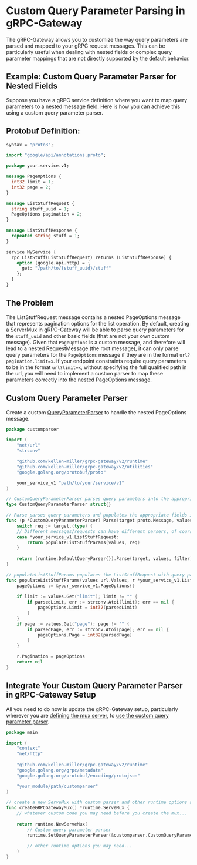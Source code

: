 # Custom Query Parameter Parsing in gRPC-Gateway
The gRPC-Gateway allows you to customize the way query parameters are parsed and mapped to your gRPC request messages. This can be particularly useful when dealing with nested fields or complex query parameter mappings that are not directly supported by the default behavior.

## Example: Custom Query Parameter Parser for Nested Fields
Suppose you have a gRPC service definition where you want to map query parameters to a nested message field. Here is how you can achieve this using a custom query parameter parser.

## Protobuf Definition:
```protobuf
syntax = "proto3";

import "google/api/annotations.proto";

package your.service.v1;

message PageOptions {
  int32 limit = 1;
  int32 page = 2;
}

message ListStuffRequest {
  string stuff_uuid = 1;
  PageOptions pagination = 2;
}

message ListStuffResponse {
  repeated string stuff = 1;
}

service MyService {
  rpc ListStuff(ListStuffRequest) returns (ListStuffResponse) {
    option (google.api.http) = {
      get: "/path/to/{stuff_uuid}/stuff"
    };
  }
}
```

## The Problem
The ListStuffRequest message contains a nested PageOptions message that represents pagination options for the list operation. By default, creating a ServerMux in gRPC-Gateway will be able to parse query parameters for the `stuff_uuid` and other basic fields (that are not your own custom message). Given that `PageOptions` is a custom message, and therefore will lead to a nested RequestMessage (the root message), it can only parse query parameters for the `PageOptions` message if they are in the format `url?pagination.limit=x`. If your endpoint constraints require query parameters to be in the format `url?limit=x`, without specifying the full qualified path in the url, you will need to implement a custom parser to map these parameters correctly into the nested PageOptions message.

## Custom Query Parameter Parser

Create a custom [QueryParameterParser](https://github.com/kellen-miller/grpc-gateway/blob/main/runtime/query.go#L30) to
handle the nested PageOptions message.
```go
package customparser

import (
	"net/url"
	"strconv"

	"github.com/kellen-miller/grpc-gateway/v2/runtime"
	"github.com/kellen-miller/grpc-gateway/v2/utilities"
	"google.golang.org/protobuf/proto"

	your_service_v1 "path/to/your/service/v1"
)

// CustomQueryParameterParser parses query parameters into the appropriate gRPC message fields.
type CustomQueryParameterParser struct{}

// Parse parses query parameters and populates the appropriate fields in the gRPC request message.
func (p *CustomQueryParameterParser) Parse(target proto.Message, values url.Values, filter *utilities.DoubleArray) error {
	switch req := target.(type) {
	// Different messages/requests can have different parsers, of course
	case *your_service_v1.ListStuffRequest:
		return populateListStuffParams(values, req)
	}
	
	return (runtime.DefaultQueryParser{}).Parse(target, values, filter)
}

// populateListStuffParams populates the ListStuffRequest with query parameters.
func populateListStuffParams(values url.Values, r *your_service_v1.ListStuffRequest) error {
	pageOptions := &your_service_v1.PageOptions{}
	
	if limit := values.Get("limit"); limit != "" {
		if parsedLimit, err := strconv.Atoi(limit); err == nil {
			pageOptions.Limit = int32(parsedLimit)
		}
	}
	if page := values.Get("page"); page != "" {
		if parsedPage, err := strconv.Atoi(page); err == nil {
			pageOptions.Page = int32(parsedPage)
		}
	}

	r.Pagination = pageOptions
	return nil
}
```
## Integrate Your Custom Query Parameter Parser in gRPC-Gateway Setup

All you need to do now is update the gRPC-Gateway setup, particularly wherever you
are [defining the mux server](https://github.com/kellen-miller/grpc-gateway/blob/main/runtime/mux.go#L293),
to [use the custom query parameter parser](https://github.com/kellen-miller/grpc-gateway/blob/main/runtime/mux.go#L110).
```go
package main

import (
	"context"
	"net/http"
	
	"github.com/kellen-miller/grpc-gateway/v2/runtime"
	"google.golang.org/grpc/metadata"
	"google.golang.org/protobuf/encoding/protojson"

	"your_module/path/customparser"
)

// create a new ServeMux with custom parser and other runtime options as needed
func createGRPCGatewayMux() *runtime.ServeMux {
	// whatever custom code you may need before you create the mux...
	
	return runtime.NewServeMux(
		// Custom query parameter parser
		runtime.SetQueryParameterParser(&customparser.CustomQueryParameterParser{}),
		
		// other runtime options you may need...
	)
}
```

